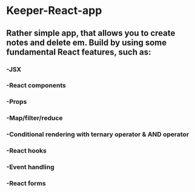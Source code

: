 # Keeper-React-app
<h2>Rather simple app, that allows you to create notes and delete em. Build by using some fundamental React features, such as:</h2>
<h3>-JSX</h3>
<h3>-React components</h3>
<h3>-Props</h3>
<h3>-Map/filter/reduce</h3>
<h3>-Conditional rendering with ternary operator & AND operator</h3>
<h3>-React hooks</h3>
<h3>-Event handling</h3>
<h3>-React forms</h3>
